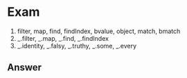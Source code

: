 # Exam

1. filter, map, find, findIndex, bvalue, object, match, bmatch
2. _.filter, _.map, _.find, _.findIndex
3. _.identity, _.falsy, _.truthy, _.some, _.every

## Answer

